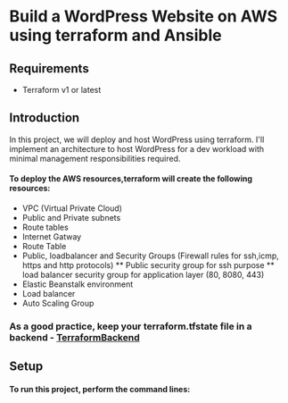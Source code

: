 # Build a WordPress Website on AWS using terraform and Ansible
## Requirements
* Terraform v1 or latest

## Introduction
In this project, we will deploy and host WordPress using terraform.
I'll  implement an architecture to host WordPress for a dev workload with minimal management responsibilities required. 

#### To deploy the AWS resources,terraform will create the following resources:
* VPC (Virtual Private Cloud)
* Public and Private subnets
* Route tables
* Internet Gatway
* Route Table
* Public, loadbalancer and  Security Groups (Firewall rules for ssh,icmp, https and http protocols)
** Public security group for ssh purpose
** load balancer security group for application layer (80, 8080, 443)
* Elastic Beanstalk environment
* Load balancer
* Auto Scaling Group

### As a good practice, keep your terraform.tfstate file in a backend - [TerraformBackend](https://www.terraform.io/language/settings/backends)

## Setup
#### To run this project, perform the command lines:


